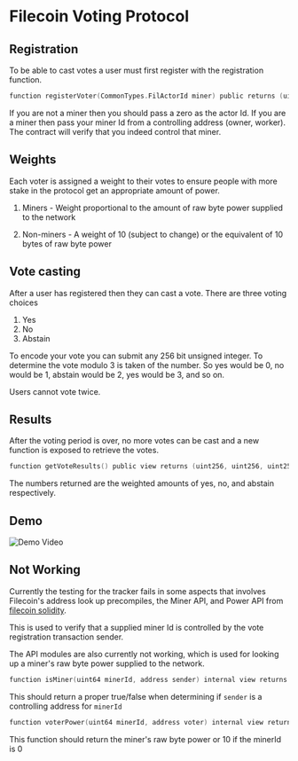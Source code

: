 # Filecoin Voting Protocol

## Registration

To be able to cast votes a user must first register with the registration function.

```C
function registerVoter(CommonTypes.FilActorId miner) public returns (uint256 power)
```

If you are not a miner then you should pass a zero as the actor Id. If you are a miner then pass your miner Id from a controlling address (owner, worker). The contract will verify that you indeed control that miner.

## Weights

Each voter is assigned a weight to their votes to ensure people with more stake in the protocol get an appropriate amount of power.

1. Miners - Weight proportional to the amount of raw byte power supplied to the network

2. Non-miners - A weight of 10 (subject to change) or the equivalent of 10 bytes of raw byte power

## Vote casting

After a user has registered then they can cast a vote. There are three voting choices

1. Yes
2. No
3. Abstain

To encode your vote you can submit any 256 bit unsigned integer. To determine the vote modulo 3 is taken of the number. So yes would be 0, no would be 1, abstain would be 2, yes would be 3, and so on.

Users cannot vote twice.

## Results

After the voting period is over, no more votes can be cast and a new function is exposed to retrieve the votes.

```C
function getVoteResults() public view returns (uint256, uint256, uint256)
```

The numbers returned are the weighted amounts of yes, no, and abstain respectively.

## Demo

![Demo Video](./assets/demo.gif)

## Not Working

Currently the testing for the tracker fails in some aspects that involves Filecoin's address look up precompiles, the Miner API, and Power API from [filecoin solidity](https://github.com/filecoin-project/filecoin-solidity).

This is used to verify that a supplied miner Id is controlled by the vote registration transaction sender.

The API modules are also currently not working, which is used for looking up a miner's raw byte power supplied to the network.

```C
function isMiner(uint64 minerId, address sender) internal view returns (bool)
```

This should return a proper true/false when determining if ``sender`` is a controlling address for ``minerId``

```C
function voterPower(uint64 minerId, address voter) internal view returns (uint256 power)
```

This function should return the miner's raw byte power or 10 if the minerId is 0
